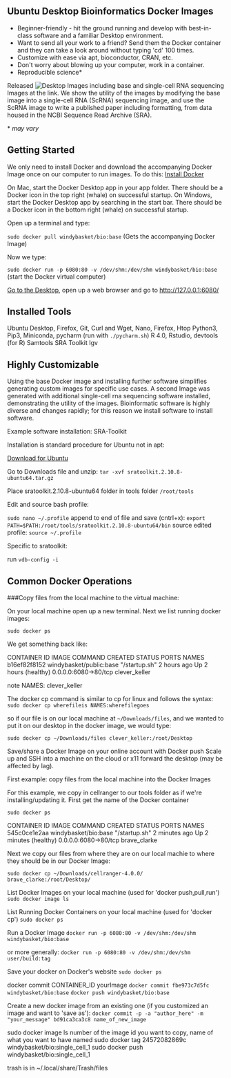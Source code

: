 ## Ubuntu Desktop Bioinformatics Docker Images

- Beginner-friendly - hit the ground running and develop with best-in-class software and a familiar Desktop environment.
- Want to send all your work to a friend? Send them the Docker container and they can take a look around without typing 'cd' 100 times.
- Customize with ease via apt, bioconductor, CRAN, etc.
- Don't worry about blowing up your computer, work in a container.
- Reproducible science*

Released ![Desktop Images](https://hub.docker.com/repository/docker/windybasket/bio/tags?page=1) including base and single-cell RNA sequencing Images at the link. We show the utility of the images by modifying the base image into a single-cell RNA (ScRNA) sequencing image, and use the ScRNA image to write a published paper including formatting, from data housed in the NCBI Sequence Read Archive (SRA).

\* *may vary*

## Getting Started

We only need to install Docker and download the accompanying Docker Image once on our computer to run images. To do this:
[Install Docker](https://docs.docker.com/get-docker/)

On Mac, start the Docker Desktop app in your app folder. There should be a Docker icon in the top right (whale) on successful startup.
On Windows, start the Docker Desktop app by searching in the start bar.  There should be a Docker icon in the bottom right (whale) on successful startup.

Open up a terminal and type:

`sudo docker pull windybasket/bio:base` (Gets the accompanying Docker Image)

Now we type:

`sudo docker run -p 6080:80 -v /dev/shm:/dev/shm windybasket/bio:base` (start the Docker virtual computer)

[Go to the Desktop](http://127.0.0.1:6080/), open up a web browser and go to http://127.0.0.1:6080/

## Installed Tools
Ubuntu Desktop, Firefox, Git, Curl and Wget, Nano, Firefox, Htop
Python3, Pip3, Miniconda, pycharm (run with `./pycharm.sh`)
R 4.0, Rstudio, devtools (for R)
Samtools
SRA Toolkit
Igv

## Highly Customizable

Using the base Docker image and installing further software simplifies generating custom images for specific use cases. A second Image was generated with additional single-cell rna sequencing software installed, demonstrating the utility of the images. Bioinformatic software is highly diverse and changes rapidly; for this reason we install software to install software.

Example software installation: SRA-Toolkit

Installation is standard procedure for Ubuntu not in apt:

[Download for Ubuntu](https://ncbi.github.io/sra-tools/install_config.html)

Go to Downloads file and unzip: `tar -xvf sratoolkit.2.10.8-ubuntu64.tar.gz`

Place sratoolkit.2.10.8-ubuntu64 folder in tools folder `/root/tools`

Edit and source bash profile:

`sudo nano ~/.profile`
append to end of file and save (cntrl+x):
`export PATH=$PATH:/root/tools/sratoolkit.2.10.8-ubuntu64/bin`
source edited profile: `source ~/.profile`

Specific to sratoolkit:

run `vdb-config -i`

## Common Docker Operations

###Copy files from the local machine to the virtual machine:

On your local machine open up a new terminal. Next we list running docker images:

`sudo docker ps`

We get something back like:

CONTAINER ID        IMAGE                           COMMAND             CREATED             STATUS                 PORTS                  NAMES
b16ef82f8152        windybasket/public:base   "/startup.sh"       2 hours ago         Up 2 hours (healthy)   0.0.0.0:6080->80/tcp   clever_keller

note NAMES: clever_keller

The docker cp command is similar to cp for linux and follows the syntax: `sudo docker cp wherefileis NAMES:wherefilegoes`

so if our file is on our local machine at `~/Downloads/files`, and we wanted to put it on our desktop in the docker image, we would type:

`sudo docker cp ~/Downloads/files clever_keller:/root/Desktop`


Save/share a Docker Image on your online account with Docker push
Scale up and SSH into a machine on the cloud or x11 forward the desktop (may be affected by lag).

First example: copy files from the local machine into the Docker Images

For this example, we copy in cellranger to our tools folder as if we're installing/updating it.
First get the name of the Docker container

`sudo docker ps`

CONTAINER ID        IMAGE                     COMMAND             CREATED             STATUS                   PORTS                  NAMES
545c0ce1e2aa        windybasket/bio:base   "/startup.sh"       2 minutes ago       Up 2 minutes (healthy)   0.0.0.0:6080->80/tcp   brave_clarke

Next we copy our files from where they are on our local machie to where they should be in our Docker Image:

`sudo docker cp ~/Downloads/cellranger-4.0.0/ brave_clarke:/root/Desktop/`



List Docker Images on your local machine (used for 'docker push,pull,run')
`sudo docker image ls`

List Running Docker Containers on your local machine (used for 'docker cp')
`sudo docker ps`





Run a Docker Image
`docker run -p 6080:80 -v /dev/shm:/dev/shm windybasket/bio:base`

or more generally:
`docker run -p 6080:80 -v /dev/shm:/dev/shm user/build:tag`

Save your docker on Docker's website
`sudo docker ps`

docker commit CONTAINER_ID yourImage
`docker commit fbe973c7d5fc windybasket/bio:base`
`docker push windybasket/bio:base`

Create a new docker image from an existing one (if you customized an image and want to 'save as'):
`docker commit -p -a "author_here" -m "your_message" bd91ca3ca3c8 name_of_new_image`

sudo docker image ls
number of the image id you want to copy, name of what you want to have named
sudo docker tag 24572082869c windybasket/bio:single_cell_1
sudo docker push windybasket/bio:single_cell_1


trash is in ~/.local/share/Trash/files
